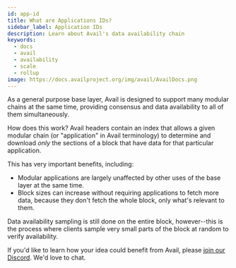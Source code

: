 ```yaml
---
id: app-id
title: What are Applications IDs?
sidebar_label: Application IDs
description: Learn about Avail's data availability chain
keywords:
  - docs
  - avail
  - availability
  - scale
  - rollup
image: https://docs.availproject.org/img/avail/AvailDocs.png
---
```


As a general purpose base layer, Avail is designed to support many
modular chains at the same time, providing consensus and data
availability to all of them simultaneously.

How does this work? Avail headers contain an index that allows a given
modular chain (or "application" in Avail terminology) to determine and
download _only_ the sections of a block that have data for that
particular application.

This has very important benefits, including:

- Modular applications are largely unaffected by other uses of the
  base layer at the same time.
- Block sizes can increase without requiring applications to fetch
  more data, because they don't fetch the whole block, only what's
  relevant to them.

Data availability sampling is still done on the entire block,
however--this is the process where clients sample very small parts of
the block at random to verify availability.

If you'd like to learn how your idea could
benefit from Avail, please [join our
Discord](https://discord.gg/S2XQJjHsZt). We'd love to chat.
